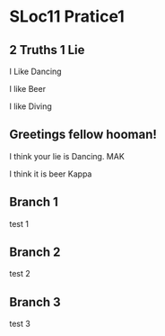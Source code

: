 # SLoc11 Pratice1

## 2 Truths 1 Lie
I Like Dancing 

I like Beer

I like Diving <!-- guess lie -->


## Greetings fellow hooman!

I think your lie is Dancing. MAK

I think it is beer Kappa

## Branch 1
test 1

## Branch 2
test 2

## Branch 3
test 3
